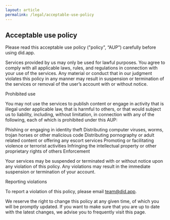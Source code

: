 ```yaml
---
layout: article
permalink: /legal/acceptable-use-policy
---
```


## Acceptable use policy
Please read this acceptable use policy ("policy", “AUP”) carefully before using did.app.

Services provided by us may only be used for lawful purposes. You agree to comply with all applicable laws, rules, and regulations in connection with your use of the services. Any material or conduct that in our judgment violates this policy in any manner may result in suspension or termination of the services or removal of the user’s account with or without notice.

Prohibited use

You may not use the services to publish content or engage in activity that is illegal under applicable law, that is harmful to others, or that would subject us to liability, including, without limitation, in connection with any of the following, each of which is prohibited under this AUP:

Phishing or engaging in identity theft
Distributing computer viruses, worms, trojan horses or other malicious code
Distributing pornography or adult related content or offering any escort services
Promoting or facilitating violence or terrorist activities
Infringing the intellectual property or other proprietary rights of others
Enforcement

Your services may be suspended or terminated with or without notice upon any violation of this policy. Any violations may result in the immediate suspension or termination of your account.

Reporting violations

To report a violation of this policy, please email team@did.app.

We reserve the right to change this policy at any given time, of which you will be promptly updated. If you want to make sure that you are up to date with the latest changes, we advise you to frequently visit this page.
